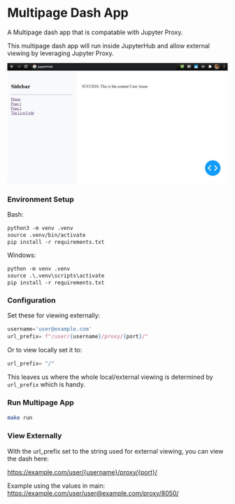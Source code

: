 # Multipage Dash App

A Multipage dash app that is compatable with Jupyter Proxy.

This multipage dash app will run inside JupyterHub and allow external viewing by leveraging Jupyter Proxy.

![BAsic App Runnung In Browser](./docs/basic-app-running.jpg)


### Environment Setup

Bash:
```
python3 -m venv .venv
source .venv/bin/activate
pip install -r requirements.txt
```

Windows:
```
python -m venv .venv
source .\.venv\scripts\activate
pip install -r requirements.txt
```


### Configuration

Set these for viewing externally:
```python
username='user@example.com'
url_prefix= f"/user/{username}/proxy/{port}/"
```

Or to view locally set it to:
```python
url_prefix= "/"
```

This leaves us where the whole local/external viewing is determined by `url_prefix` which is handy.


### Run Multipage App

```bash
make run
```

### View Externally

With the url_prefix set to the string used for external viewing, you can view the dash here:

https://example.com/user/{username}/proxy/{port}/

Example using the values in main:
https://example.com/user/user@example.com/proxy/8050/

